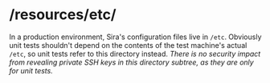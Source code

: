 # /resources/etc/

In a production environment, Sira's configuration files live in `/etc`. Obviously unit tests shouldn't depend on the contents of the test machine's actual `/etc`, so unit tests refer to this directory instead. *There is no security impact from revealing private SSH keys in this directory subtree, as they are only for unit tests.*
